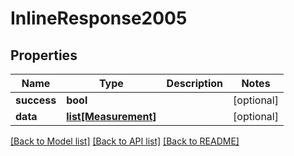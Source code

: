 # InlineResponse2005

## Properties
Name | Type | Description | Notes
------------ | ------------- | ------------- | -------------
**success** | **bool** |  | [optional] 
**data** | [**list[Measurement]**](Measurement.md) |  | [optional] 

[[Back to Model list]](../README.md#documentation-for-models) [[Back to API list]](../README.md#documentation-for-api-endpoints) [[Back to README]](../README.md)


